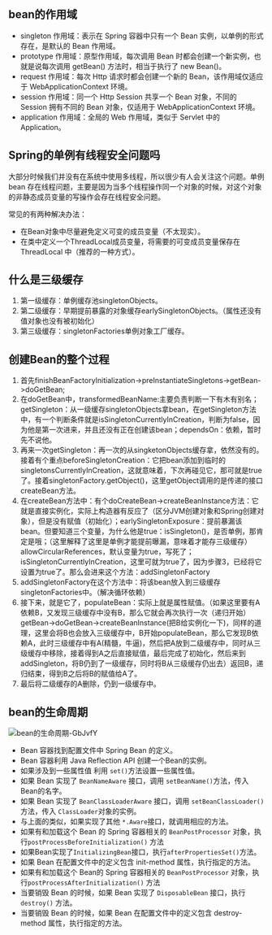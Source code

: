 
## bean的作用域
- singleton 作用域：表示在 Spring 容器中只有一个 Bean 实例，以单例的形式存在，是默认的 Bean 作用域。
- prototype 作用域：原型作用域，每次调用 Bean 时都会创建一个新实例，也就是说每次调用 getBean() 方法时，相当于执行了 new Bean()。
- request 作用域：每次 Http 请求时都会创建一个新的 Bean，该作用域仅适应于 WebApplicationContext 环境。
- session 作用域：同一个 Http Session 共享一个 Bean 对象，不同的 Session 拥有不同的 Bean 对象，仅适用于 WebApplicationContext 环境。
- application 作用域：全局的 Web 作用域，类似于 Servlet 中的 Application。

## Spring的单例有线程安全问题吗
大部分时候我们并没有在系统中使用多线程，所以很少有人会关注这个问题。单例 bean 存在线程问题，主要是因为当多个线程操作同一个对象的时候，对这个对象的非静态成员变量的写操作会存在线程安全问题。

常见的有两种解决办法：

- 在Bean对象中尽量避免定义可变的成员变量（不太现实）。
- 在类中定义一个ThreadLocal成员变量，将需要的可变成员变量保存在 ThreadLocal 中（推荐的一种方式）。

## 什么是三级缓存
1. 第一级缓存：单例缓存池singletonObjects。
2. 第二级缓存：早期提前暴露的对象缓存earlySingletonObjects。（属性还没有值对象也没有被初始化）
3. 第三级缓存：singletonFactories单例对象工厂缓存。


## 创建Bean的整个过程
1. 首先finishBeanFactoryInitialization->preInstantiateSingletons->getBean->doGetBean;
2. 在doGetBean中，transformedBeanName:主要负责判断一下有木有别名；getSingleton：从一级缓存singletonObjects拿bean，在getSingleton方法中，有一个判断条件就是isSingletonCurrentlyInCreation，判断为false，因为他是第一次进来，并且还没有正在创建该bean；dependsOn：依赖，暂时先不说他。
3. 再来一次getSingleton：再一次的从singketonObjects缓存拿，依然没有的。接着有个重点beforeSingletonCreation：它把bean添加到临时的singletonsCurrentlyInCreation，这就意味着，下次再碰见它，那可就是true了。接着singletonFactory.getObject()，这里getObject调用的是传递的接口createBean方法。
4. 在createBean方法中：有个doCreateBean->createBeanInstance方法：它就是直接实例化，实际上构造器有反应了（区分JVM创建对象和Spring创建对象），但是没有赋值（初始化）；earlySingletonExposure：提前暴漏该bean。但要知道三个变量，为什么他是true：isSingleton()，是否单例，那肯定是哦；（这里解释了这里是单例才能提前曝漏，意味着才能存三级缓存）allowCircularReferences，默认变量为true，写死了；isSingletonCurrentlyInCreation，这里可就为true了，因为步骤3，已经将它设置为true了。那么会进来这个方法：addSingletonFactory
5. addSingletonFactory在这个方法中：将该bean放入到三级缓存singletonFactories中。（解决循环依赖）
6. 接下来，就是它了，populateBean：实际上就是属性赋值。（如果这里要有A依赖B，又发现三级缓存中没有B，那么它就会再次执行一次（递归开始）getBean->doGetBean->createBeanInstance(把B给实例化一下)，同样的道理，这里会将B也会放入三级缓存中，B开始populateBean，那么它发现B依赖A，此时三级缓存中有A(精髓，牛逼)，然后把A放到二级缓存中，同时从三级缓存中移除，接着得到A之后直接赋值，最后完成了初始化，然后来到addSingleton，将B仍到了一级缓存，同时将B从三级缓存仍出去）返回B，递归结束，得到B之后将B的赋值给A了。
7. 最后将二级缓存的A删除，仍到一级缓存中。




## bean的生命周期
![bean的生命周期-GbJvfY](https://gitee.com/dreamcater/blog-img/raw/master/uPic/bean的生命周期-GbJvfY.png)

- Bean 容器找到配置文件中 Spring Bean 的定义。
- Bean 容器利用 Java Reflection API 创建一个Bean的实例。
- 如果涉及到一些属性值 利用 `set()`方法设置一些属性值。
- 如果 Bean 实现了 `BeanNameAware` 接口，调用 `setBeanName()`方法，传入Bean的名字。
- 如果 Bean 实现了 `BeanClassLoaderAware` 接口，调用 `setBeanClassLoader()`方法，传入 `ClassLoader`对象的实例。
- 与上面的类似，如果实现了其他 `*.Aware`接口，就调用相应的方法。
- 如果有和加载这个 Bean 的 Spring 容器相关的 `BeanPostProcessor` 对象，执行`postProcessBeforeInitialization()` 方法
- 如果Bean实现了`InitializingBean`接口，执行`afterPropertiesSet()`方法。
- 如果 Bean 在配置文件中的定义包含 init-method 属性，执行指定的方法。
- 如果有和加载这个 Bean的 Spring 容器相关的 `BeanPostProcessor` 对象，执行`postProcessAfterInitialization()` 方法
- 当要销毁 Bean 的时候，如果 Bean 实现了 `DisposableBean` 接口，执行 `destroy()` 方法。
- 当要销毁 Bean 的时候，如果 Bean 在配置文件中的定义包含 destroy-method 属性，执行指定的方法。